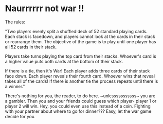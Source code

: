 

# Naurrrrrr not war !! 


The rules: 

"Two players evenly split a shuffled deck of 52 standard playing cards. 
Each stack is facedown, and players cannot look at the cards in their stack or rearrange them.
The objective of the game is to play until one player has all 52 cards in their stack.

Players take turns playing the top card from their stacks. 
Whoever's card is a higher value puts both cards at the bottom of their stack.

If there is a tie, then it's War! Each player adds three cards of their stack face down.
Each player reveals their fourth card. Whoever wins that reveal takes all of the cards!
If there is another tie the process repeats until there is a winner."

There's nothing for you, the reader, to do here. ~unlesssssssssss~ you are a gambler. Then you and your friends could guess which player- player 1 or player 2 will win. Hey, you could even use this instead of a coin. Fighting with your partner about where to go for dinner??? Easy, let the war game decide for you. 
